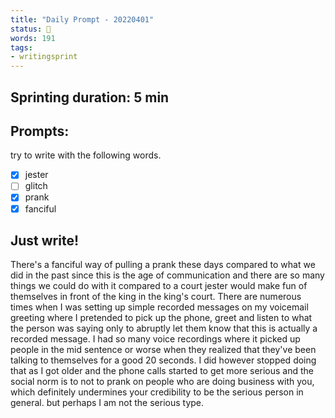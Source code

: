 ```yaml
---
title: "Daily Prompt - 20220401"
status: 🌱
words: 191
tags:
- writingsprint
---
```

## Sprinting duration: 5 min
## Prompts: 
try to write with the following words.
- [x] jester 
- [ ] glitch 
- [x] prank 
- [x] fanciful 

## Just write!
There's a fanciful way of pulling a prank these days compared to what we did in the past since this is the age of communication and there are so many things we could do with it compared to a court jester would make fun of themselves in front of the king in the king's court. There are numerous times when I was setting up simple recorded messages on my voicemail greeting where I pretended to pick up the phone, greet and listen to what the person was saying only to abruptly let them know that this is actually a recorded message. I had so many voice recordings where it picked up people in the mid sentence or worse when they realized that they've been talking to themselves for a good 20 seconds. I did however stopped doing that as I got older and the phone calls started to get more serious and the social norm is to not to prank on people who are doing business with you, which definitely undermines your credibility to be the serious person in general. but perhaps I am not the serious type.